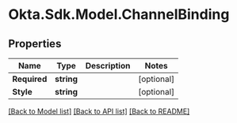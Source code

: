 # Okta.Sdk.Model.ChannelBinding

## Properties

Name | Type | Description | Notes
------------ | ------------- | ------------- | -------------
**Required** | **string** |  | [optional] 
**Style** | **string** |  | [optional] 

[[Back to Model list]](../README.md#documentation-for-models) [[Back to API list]](../README.md#documentation-for-api-endpoints) [[Back to README]](../README.md)

